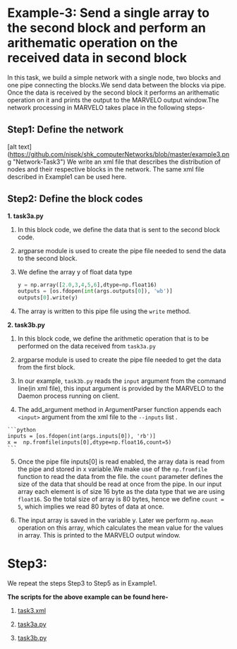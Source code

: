 # Example-3: Send a single array to the second block and perform an arithematic operation on the received data in second block

In this task, we build a simple network with a single node, two blocks and one pipe connecting the blocks.We send data between the blocks via pipe. Once the data is received by the second block it performs an arithematic operation on it and prints the output to the MARVELO output window.The network processing in MARVELO takes place in the following steps-


## Step1: Define the network

[alt text] (https://github.com/nispk/shk_computerNetworks/blob/master/example3.png "Network-Task3")
We write an xml file that describes the distribution of nodes and their respective blocks in the network.
The same xml file described in Example1 can be used here.

## Step2: Define the block codes

**1. task3a.py**

  1. In this block code, we define the data that is sent to the second block code.

  2.  argparse module is used to create the pipe file needed to send the data to the second block.
  
  3.  We define the array y of float data type
  
      ```python
      y = np.array([2.0,3,4,5,6],dtype=np.float16)
      outputs = [os.fdopen(int(args.outputs[0]), 'wb')]
      outputs[0].write(y)
      ```
   
  4. The array is written to this pipe file using the `write` method.

**2. task3b.py** 

  1. In this block code, we define the arithmetic operation that is to be performed on the data received from `task3a.py`

  2. argparse module is used to create the pipe file needed to get the data from the first block. 

  3. In our example, `task3b.py` reads the `input` argument from the command line(in xml file), this input argument is provided by the        MARVELO to the Daemon process running on client.

  4. The add_argument method in ArgumentParser function appends each `<input>` argument from the xml file to the `--inputs` list . 

    ```python
    inputs = [os.fdopen(int(args.inputs[0]), 'rb')]
    x =  np.fromfile(inputs[0],dtype=np.float16,count=5)
    ```
  5. Once the pipe file inputs[0] is read enabled, the array data is read from the pipe and stored in x variable.We make use of the `np.fromfile` function to read the data from the file. the `count` parameter defines the size of the data that should be read at once from the pipe. In our input array each element is of size 16 byte as the data type that we are using `float16`. So the total size of array is 80 bytes, hence we define `count = 5`, which implies we read 80 bytes of data at once.

  3. The input array is saved in the variable y. Later we perform `np.mean` operation on this array, which calculates the mean value for the values in array. This is printed to the MARVELO output window.


# Step3: 

We repeat the steps Step3 to Step5 as in Example1.

**The scripts for the above example can be found here-**

  1. [task3.xml](https://github.com/nispk/shk_computerNetworks/blob/master/task3.xml)
  
  2. [task3a.py](https://github.com/nispk/shk_computerNetworks/blob/master/task3a.py)
  
  3. [task3b.py](https://github.com/nispk/shk_computerNetworks/blob/master/task3b.py)

